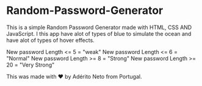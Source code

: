 # Random-Password-Generator
This is a simple Random Password Generator made with HTML, CSS AND JavaScript.
I this app have alot of types of blue to simulate the ocean and have alot of types of hover effects.

New password Length <= 5 = "weak"
New password Length <= 6 = "Normal"
New password Length >= 8 = "Strong"
New password Length >= 20 = "Very Strong"

This was made with ❤️ by Adérito Neto from Portugal.


